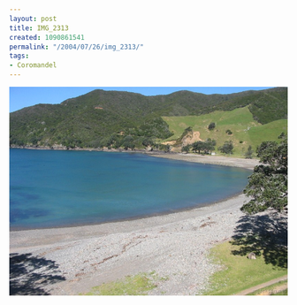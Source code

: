```yaml
---
layout: post
title: IMG_2313
created: 1090861541
permalink: "/2004/07/26/img_2313/"
tags:
- Coromandel
---
```


<img src="/image/images/img_2313-773.jpg"/>

